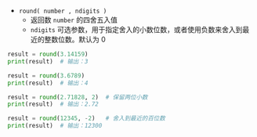 - `round( number , ndigits )`
	- 返回数 `number` 的四舍五入值
	- `ndigits` 可选参数，用于指定舍入的小数位数，或者使用负数来舍入到最近的整数位数。默认为 0
```python
result = round(3.14159)
print(result)  # 输出：3

result = round(3.6789)
print(result)  # 输出：4

result = round(2.71828, 2)  # 保留两位小数
print(result)  # 输出：2.72

result = round(12345, -2)   # 舍入到最近的百位数
print(result)  # 输出：12300

```